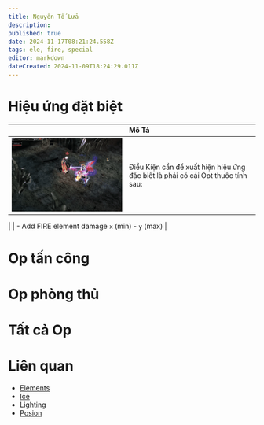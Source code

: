 ```yaml
---
title: Nguyên Tố Lửa
description: 
published: true
date: 2024-11-17T08:21:24.558Z
tags: ele, fire, special
editor: markdown
dateCreated: 2024-11-09T18:24:29.011Z
---
```


# Hiệu ứng đặt biệt
|  | Mô Tả |
|:-|:------|
| ![ele-fire-spec.gif](/assets/elements/ele-fire-spec.gif) | Điều Kiện cần để xuất hiện hiệu ứng đặc biệt là phải có cái Opt thuộc tính sau: |\

| | - Add FIRE element damage `x` (min) - `y` (max) |


# Op tấn công

# Op phòng thủ

# Tất cả Op

# Liên quan
- [Elements](/vi/elements)
- [Ice](/vi/elements/ice)
- [Lighting](/vi/elements/lighting)
- [Posion](/vi/elements/posion)